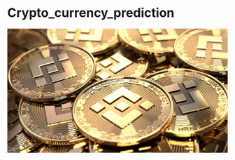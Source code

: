 # Crypto_currency_prediction
![alt text](https://github.com/vishwanathmuthuraman/Crypto_currency_prediction/blob/main/crypto_image.jpg?raw=true)
